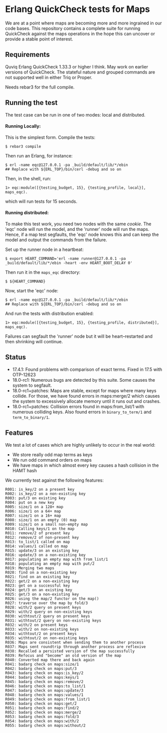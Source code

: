 # Erlang QuickCheck tests for Maps

We are at a point where maps are becoming more and more ingrained in our code
bases. This repository contains a complete suite for running QuickCheck against
the maps operations in the hope this can uncover or provide a stable point of
interest.

## Requirements

Quviq Erlang QuickCheck 1.33.3 or higher I think. May work on earlier versions of QuickCheck. The stateful nature and grouped commands are not supported well in either Triq or Proper.

Needs rebar3 for the full compile.

## Running the test

The test case can be run in one of two modes: local and distributed.

#### Running Locally:

This is the simplest form. Compile the tests:

	$ rebar3 compile
	
Then run an Erlang, for instance:

	$ erl -name eqc@127.0.0.1 -pa _build/default/lib/*/ebin
	## Replace with ${ERL_TOP}/bin/cerl -debug and so on

Then, in the shell, run:

	1> eqc:module([{testing_budget, 15}, {testing_profile, local}], maps_eqc).

which will run tests for 15 seconds.

#### Running distributed:

To make this test work, you need two nodes with the same *cookie*. The 'eqc' node will run the model, and the 'runner' node will run the maps. Hence, if a map test segfaults, the 'eqc' node knows this and can keep the model and output the commands from the failure.

Set up the runner node in a heartbeat:

	$ export HEART_COMMAND='erl -name runner@127.0.0.1 -pa _build/default/lib/*/ebin -heart -env HEART_BOOT_DELAY 0'
	
Then run it in the `maps_eqc` directory:

	$ ${HEART_COMMAND}
	
Now, start the 'eqc' node:

	$ erl -name eqc@127.0.0.1 -pa _build/default/lib/*/ebin
	## Replace with ${ERL_TOP}/bin/cerl -debug and so on
	
And run the tests with distribution enabled:

	1> eqc:module([{testing_budget, 15}, {testing_profile, distributed}], maps_eqc).
	
Failures can segfault the 'runner' node but it will be heart–restarted and then shrinking will continue.

## Status

* 17.4.1: Found problems with comparison of exact terms. Fixed in 17.5 with OTP-12623
* 18.0-rc1: Numerous bugs are detected by this suite. Some causes the system to segfault.
* 18.0-rc1+patches: Maps are stable, except for maps where many keys collide. For those, we have found errors in maps:merge/2 which causes the system to excessively allocate memory until it runs out and crashes.
* 18.0-rc1+patches: Collision errors found in maps:from_list/1 with numerous colliding keys. Also found errors in `binary_to_term/1` and `term_to_binary/1`.

## Features

We test a lot of cases which are highly unlikely to occur in the real world:

* We store really odd map terms as keys
* We run odd command orders on maps
* We have maps in which almost every key causes a hash collision in the HAMT hash

We currently test against the following features:

	R001: is_key/2 on a present key
	R002: is_key/2 on a non-existing key
	R003: put/3 on existing key
	R004: put on a new key
	R005: size/1 on a 128+ map
	R006: size/1 on a 64+ map
	R007: size/1 on a 16+ map
	R008: size/1 on an empty (0) map
	R009: size/1 on a small non-empty map
	R010: Calling keys/1 on the map
	R011: remove/2 of present key
	R012: remove/2 of non-present key
	R013: to_list/1 called on map
	R014: values/1 called on map
	R015: update/3 on an existing key
	R016: update/3 on a non-existing key
	R017: populating an empty map with from_list/1
	R018: populating an empty map with put/2
	R019: Merging two maps
	R020: find on a non-existing key
	R021: find on an existing key
	R022: get/2 on a non-existing key
	R023: get on a successful key
	R024: get/3 on an existing key
	R025: get/3 on a non-existing key
	R026: using the map/2 functor on the map()
	R027: traverse over the map by fold/3
	R028: with/2 query on present keys
	R029: with/2 query on non-existing keys
	R030: withtout/2 query on present keys
	R031: withtout/2 query on non-existing keys
	R032: with/2 on present keys
	R033: with/2 on non-existing keys
	R034: withtout/2 on present keys
	R035: withtout/2 on non-existing keys
	R036: Maps are consistent when sending them to another process
	R037: Maps sent roundtrip through another process are reflexive
	R038: Recalled a persisted version of the map successfully
	R039: Refocus and "become" an old version of the map
	R040: Converted map there and back again
	R041: badarg check on maps:size/1
	R042: badarg check on maps:put/3
	R043: badarg check on maps:is_key/2
	R044: badarg check on maps:keys/1
	R045: badarg check on maps:remove/2
	R046: badarg check on maps:to_list/1
	R047: badarg check on maps:update/3
	R048: badarg check on maps:values/1
	R049: badarg check on maps:from_list/1
	R050: badarg check on maps:get/2
	R051: badarg check on maps:find/2
	R052: badarg check on maps:merge/2
	R053: badarg check on maps:fold/3
	R054: badarg check on maps:with/2
	R055: badarg check on maps:without/2
